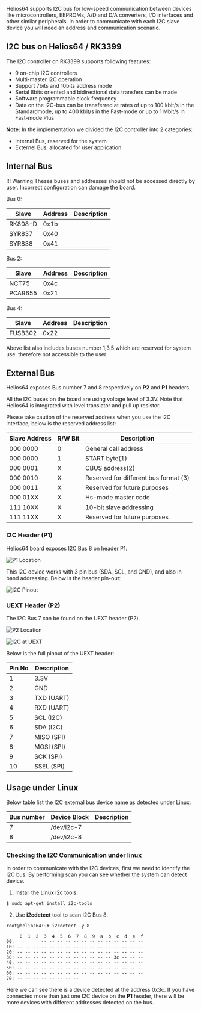 Helios64 supports I2C bus for low-speed communication between devices like microcontrollers, EEPROMs, A/D and D/A converters, I/O interfaces and other similar peripherals. In order to communicate with each I2C slave device you will need an address and communication scenario.

## I2C bus on Helios64 / RK3399

The I2C controller on RK3399 supports following features:

- 9 on-chip I2C controllers
- Multi-master I2C operation
- Support 7bits and 10bits address mode
- Serial 8bits oriented and bidirectional data transfers can be made
- Software programmable clock frequency
- Data on the I2C-bus can be transferred at rates of up to 100 kbit/s in the Standardmode, up to 400 kbit/s in the Fast-mode or up to 1 Mbit/s in Fast-mode Plus


**Note:** In the implementation we divided the I2C controller into 2 categories:

* Internal Bus, reserved for the system
* Externel Bus, allocated for user application

## Internal Bus

!!! Warning
    Theses buses and addresses should not be accessed directly by user. Incorrect configuration can damage the board.

Bus 0:

Slave   | Address  | Description|
------- | ------   |------      |
RK808-D | 0x1b     |            |
SYR837  | 0x40     |            |
SYR838  | 0x41     |            |

Bus 2:

Slave   | Address  | Description|
------- | ------   |------      |
NCT75   | 0x4c     |            |
PCA9655 | 0x21     |            |

Bus 4:

Slave   | Address  | Description|
------- | ------   |------      |
FUSB302 | 0x22     |            |

Above list also includes buses number 1,3,5 which are reserved for system use, therefore not accessible to the user.

## External Bus

Helios64 exposes Bus number 7 and 8 respectively on **P2** and **P1** headers.

All the I2C buses on the board are using voltage level of 3.3V. Note that Helios64 is integrated with level translator and pull up resistor.

Please take caution of the reserved address when you use the I2C interface, below is the reserved address list:

Slave Address |	R/W Bit |	Description
--------------|---------|-------------------
000 0000 |	0  |	General call address
000 0000 |	1  |	START byte(1)
000 0001 |	X  |	CBUS address(2)
000 0010 |	X  |	Reserved for different bus format (3)
000 0011 |	X  |	Reserved for future purposes
000 01XX |	X  |	Hs-mode master code
111 10XX |	X  |	10-bit slave addressing
111 11XX |	X  |	Reserved for future purposes

### I2C Header (P1)

Helios64 board exposes I2C Bus 8 on header P1.

![P1 Location](/helios64/img/i2c/i2c.jpg)

This I2C device works with 3 pin bus (SDA, SCL, and GND), and also in band addressing. Below is the header pin-out:

![I2C Pinout](/helios64/img/i2c/i2c_pinout.jpg)

### UEXT Header (P2)

The I2C Bus 7 can be found on the UEXT header (P2).

![P2 Location](/helios64/img/i2c/uext.jpg)

![I2C at UEXT](/helios64/img/i2c/uext_pinout.jpg)

Below is the full pinout of the UEXT header:

Pin No  | Description
--------|-------------
1|3.3V
2|GND
3|TXD (UART)
4|RXD (UART)
5|SCL (I2C)
6|SDA (I2C)
7|MISO (SPI)
8|MOSI (SPI)
9|SCK (SPI)
10|SSEL (SPI)

## Usage under Linux

Below table list the I2C external bus device name as detected under Linux:

Bus number | Device Block | Description  |
-----------|--------------|--------------|
 7         | /dev/i2c-7   |              |
 8         | /dev/i2c-8   |              |

### Checking the I2C Communication under linux

In order to communicate with the I2C devices, first we need to identify the I2C bus. By performing scan you can see whether the system can detect device.

1. Install the Linux i2c tools.

```
$ sudo apt-get install i2c-tools
```

2. Use **i2cdetect** tool to scan I2C Bus 8.

```
root@helios64:~# i2cdetect -y 8

     0  1  2  3  4  5  6  7  8  9  a  b  c  d  e  f
00:          -- -- -- -- -- -- -- -- -- -- -- -- --
10: -- -- -- -- -- -- -- -- -- -- -- -- -- -- -- --
20: -- -- -- -- -- -- -- -- -- -- -- -- -- -- -- --
30: -- -- -- -- -- -- -- -- -- -- -- -- 3c -- -- --
40: -- -- -- -- -- -- -- -- -- -- -- -- -- -- -- --
50: -- -- -- -- -- -- -- -- -- -- -- -- -- -- -- --
60: -- -- -- -- -- -- -- -- -- -- -- -- -- -- -- --
70: -- -- -- -- -- -- -- --   
```

Here we can see there is a device detected at the address 0x3c. If you have connected more than just one I2C device on the **P1** header, there will be more devices with different addresses detected on the bus.
